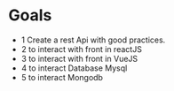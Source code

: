 # Goals
- 1 Create a rest Api with good practices. 
- 2 to interact with front in reactJS 
- 3 to interact with front in VueJS 
- 4 to interact Database Mysql
- 5 to interact Mongodb